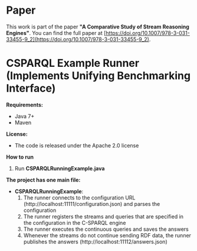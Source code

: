 # Paper
This work is part of the paper **"A Comparative Study of Stream Reasoning Engines"**. You can find the full paper at [https://doi.org/10.1007/978-3-031-33455-9_2](https://doi.org/10.1007/978-3-031-33455-9_2).

CSPARQL Example Runner (Implements Unifying Benchmarking Interface)
===================
**Requirements:**
 * Java 7+
 * Maven

**License:**
 * The code is released under the Apache 2.0 license

**How to run**
1. Run **CSPARQLRunningExample.java**

**The project has one main file:**
* **CSPARQLRunningExample**:
   1. The runner connects to the configuration URL (http://localhost:11111/configuration.json) and parses the configuration 
   2. The runner registers the streams and queries that are specified in the configuration in the C-SPARQL engine 
   3. The runner executes the continuous queries and saves the answers
   4. Whenever the streams do not continue sending RDF data, the runner publishes the answers (http://localhost:11112/answers.json)
